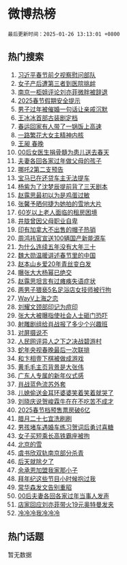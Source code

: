 # 微博热榜

`最后更新时间：2025-01-26 13:13:01 +0800`

## 热门搜索

1. [习近平春节前夕视察慰问部队](https://m.weibo.cn/search?containerid=100103type%3D1%26t%3D10%26q%3D%23%E4%B9%A0%E8%BF%91%E5%B9%B3%E6%98%A5%E8%8A%82%E5%89%8D%E5%A4%95%E8%A7%86%E5%AF%9F%E6%85%B0%E9%97%AE%E9%83%A8%E9%98%9F%23&stream_entry_id=51&isnewpage=1&extparam=seat%3D1%26cate%3D10103%26filter_type%3Drealtimehot%26stream_entry_id%3D51%26q%3D%2523%25E4%25B9%25A0%25E8%25BF%2591%25E5%25B9%25B3%25E6%2598%25A5%25E8%258A%2582%25E5%2589%258D%25E5%25A4%2595%25E8%25A7%2586%25E5%25AF%259F%25E6%2585%25B0%25E9%2597%25AE%25E9%2583%25A8%25E9%2598%259F%2523%26dgr%3D0%26pos%3D0%26c_type%3D51%26display_time%3D1737868380%26pre_seqid%3D17378683800340111146358)
1. [女子产后遭第三者到医院挑衅](https://m.weibo.cn/search?containerid=100103type%3D1%26t%3D10%26q%3D%23%E5%A5%B3%E5%AD%90%E4%BA%A7%E5%90%8E%E9%81%AD%E7%AC%AC%E4%B8%89%E8%80%85%E5%88%B0%E5%8C%BB%E9%99%A2%E6%8C%91%E8%A1%85%23&stream_entry_id=31&isnewpage=1&extparam=seat%3D1%26band_rank%3D1%26filter_type%3Drealtimehot%26q%3D%2523%25E5%25A5%25B3%25E5%25AD%2590%25E4%25BA%25A7%25E5%2590%258E%25E9%2581%25AD%25E7%25AC%25AC%25E4%25B8%2589%25E8%2580%2585%25E5%2588%25B0%25E5%258C%25BB%25E9%2599%25A2%25E6%258C%2591%25E8%25A1%2585%2523%26c_type%3D31%26pos%3D0%26cate%3D5001%26flag%3D1%26stream_entry_id%3D31%26dgr%3D0%26realpos%3D1%26lcate%3D5001%26display_time%3D1737868380%26pre_seqid%3D17378683800340111146358)
1. [南京一柜姐评论刘亦菲微胖被辞退](https://m.weibo.cn/search?containerid=100103type%3D1%26t%3D10%26q%3D%23%E5%8D%97%E4%BA%AC%E4%B8%80%E6%9F%9C%E5%A7%90%E8%AF%84%E8%AE%BA%E5%88%98%E4%BA%A6%E8%8F%B2%E5%BE%AE%E8%83%96%E8%A2%AB%E8%BE%9E%E9%80%80%23&stream_entry_id=31&isnewpage=1&extparam=seat%3D1%26band_rank%3D2%26filter_type%3Drealtimehot%26q%3D%2523%25E5%258D%2597%25E4%25BA%25AC%25E4%25B8%2580%25E6%259F%259C%25E5%25A7%2590%25E8%25AF%2584%25E8%25AE%25BA%25E5%2588%2598%25E4%25BA%25A6%25E8%258F%25B2%25E5%25BE%25AE%25E8%2583%2596%25E8%25A2%25AB%25E8%25BE%259E%25E9%2580%2580%2523%26c_type%3D31%26pos%3D1%26cate%3D5001%26flag%3D2%26stream_entry_id%3D31%26dgr%3D0%26realpos%3D2%26lcate%3D5001%26display_time%3D1737868380%26pre_seqid%3D17378683800340111146358)
1. [2025春节假期安全提示](https://m.weibo.cn/search?containerid=100103type%3D1%26t%3D10%26q%3D%232025%E6%98%A5%E8%8A%82%E5%81%87%E6%9C%9F%E5%AE%89%E5%85%A8%E6%8F%90%E7%A4%BA%23&stream_entry_id=31&isnewpage=1&extparam=seat%3D1%26band_rank%3D3%26filter_type%3Drealtimehot%26q%3D%25232025%25E6%2598%25A5%25E8%258A%2582%25E5%2581%2587%25E6%259C%259F%25E5%25AE%2589%25E5%2585%25A8%25E6%258F%2590%25E7%25A4%25BA%2523%26c_type%3D31%26pos%3D2%26cate%3D5001%26flag%3D0%26stream_entry_id%3D31%26dgr%3D0%26realpos%3D3%26lcate%3D5001%26display_time%3D1737868380%26pre_seqid%3D17378683800340111146358)
1. [男子过年被催婚一句话让亲戚沉默](https://m.weibo.cn/search?containerid=100103type%3D1%26t%3D10%26q%3D%23%E7%94%B7%E5%AD%90%E8%BF%87%E5%B9%B4%E8%A2%AB%E5%82%AC%E5%A9%9A%E4%B8%80%E5%8F%A5%E8%AF%9D%E8%AE%A9%E4%BA%B2%E6%88%9A%E6%B2%89%E9%BB%98%23&stream_entry_id=31&isnewpage=1&extparam=seat%3D1%26band_rank%3D4%26filter_type%3Drealtimehot%26q%3D%2523%25E7%2594%25B7%25E5%25AD%2590%25E8%25BF%2587%25E5%25B9%25B4%25E8%25A2%25AB%25E5%2582%25AC%25E5%25A9%259A%25E4%25B8%2580%25E5%258F%25A5%25E8%25AF%259D%25E8%25AE%25A9%25E4%25BA%25B2%25E6%2588%259A%25E6%25B2%2589%25E9%25BB%2598%2523%26c_type%3D31%26pos%3D3%26cate%3D5001%26flag%3D1%26stream_entry_id%3D31%26dgr%3D0%26realpos%3D4%26lcate%3D5001%26display_time%3D1737868380%26pre_seqid%3D17378683800340111146358)
1. [王冰冰首部古装剧定档](https://m.weibo.cn/search?containerid=100103type%3D1%26t%3D10%26q%3D%23%E7%8E%8B%E5%86%B0%E5%86%B0%E9%A6%96%E9%83%A8%E5%8F%A4%E8%A3%85%E5%89%A7%E5%AE%9A%E6%A1%A3%23&stream_entry_id=31&isnewpage=1&extparam=seat%3D1%26band_rank%3D5%26filter_type%3Drealtimehot%26q%3D%2523%25E7%258E%258B%25E5%2586%25B0%25E5%2586%25B0%25E9%25A6%2596%25E9%2583%25A8%25E5%258F%25A4%25E8%25A3%2585%25E5%2589%25A7%25E5%25AE%259A%25E6%25A1%25A3%2523%26c_type%3D31%26pos%3D4%26cate%3D5001%26flag%3D2%26stream_entry_id%3D31%26dgr%3D0%26realpos%3D5%26lcate%3D5001%26display_time%3D1737868380%26pre_seqid%3D17378683800340111146358)
1. [春运回家有人带了一锅饭上高速](https://m.weibo.cn/search?containerid=100103type%3D1%26t%3D10%26q%3D%23%E6%98%A5%E8%BF%90%E5%9B%9E%E5%AE%B6%E6%9C%89%E4%BA%BA%E5%B8%A6%E4%BA%86%E4%B8%80%E9%94%85%E9%A5%AD%E4%B8%8A%E9%AB%98%E9%80%9F%23&stream_entry_id=31&isnewpage=1&extparam=seat%3D1%26band_rank%3D6%26filter_type%3Drealtimehot%26q%3D%2523%25E6%2598%25A5%25E8%25BF%2590%25E5%259B%259E%25E5%25AE%25B6%25E6%259C%2589%25E4%25BA%25BA%25E5%25B8%25A6%25E4%25BA%2586%25E4%25B8%2580%25E9%2594%2585%25E9%25A5%25AD%25E4%25B8%258A%25E9%25AB%2598%25E9%2580%259F%2523%26c_type%3D31%26pos%3D5%26cate%3D5001%26flag%3D1%26stream_entry_id%3D31%26dgr%3D0%26realpos%3D6%26lcate%3D5001%26display_time%3D1737868380%26pre_seqid%3D17378683800340111146358)
1. [一路繁花大女主精神内核](https://m.weibo.cn/search?containerid=100103type%3D1%26t%3D10%26q%3D%23%E4%B8%80%E8%B7%AF%E7%B9%81%E8%8A%B1%E5%A4%A7%E5%A5%B3%E4%B8%BB%E7%B2%BE%E7%A5%9E%E5%86%85%E6%A0%B8%23&stream_entry_id=31&isnewpage=1&extparam=seat%3D1%26band_rank%3D7%26filter_type%3Drealtimehot%26q%3D%2523%25E4%25B8%2580%25E8%25B7%25AF%25E7%25B9%2581%25E8%258A%25B1%25E5%25A4%25A7%25E5%25A5%25B3%25E4%25B8%25BB%25E7%25B2%25BE%25E7%25A5%259E%25E5%2586%2585%25E6%25A0%25B8%2523%26c_type%3D31%26pos%3D6%26adid%3D274708%26cate%3D5001%26stream_entry_id%3D31%26dgr%3D0%26is_ad_pos%3D1%26lcate%3D5001%26display_time%3D1737868380%26pre_seqid%3D17378683800340111146358)
1. [王昶 春晚](https://m.weibo.cn/search?containerid=100103type%3D1%26t%3D10%26q%3D%E7%8E%8B%E6%98%B6+%E6%98%A5%E6%99%9A&stream_entry_id=31&isnewpage=1&extparam=seat%3D1%26band_rank%3D7%26filter_type%3Drealtimehot%26q%3D%25E7%258E%258B%25E6%2598%25B6%2520%25E6%2598%25A5%25E6%2599%259A%26c_type%3D31%26pos%3D7%26cate%3D5001%26flag%3D0%26stream_entry_id%3D31%26dgr%3D0%26realpos%3D7%26lcate%3D5001%26display_time%3D1737868380%26pre_seqid%3D17378683800340111146358)
1. [00后女医生捐骨髓为患儿送去春天](https://m.weibo.cn/search?containerid=100103type%3D1%26t%3D10%26q%3D%2300%E5%90%8E%E5%A5%B3%E5%8C%BB%E7%94%9F%E6%8D%90%E9%AA%A8%E9%AB%93%E4%B8%BA%E6%82%A3%E5%84%BF%E9%80%81%E5%8E%BB%E6%98%A5%E5%A4%A9%23&stream_entry_id=31&isnewpage=1&extparam=seat%3D1%26band_rank%3D8%26filter_type%3Drealtimehot%26q%3D%252300%25E5%2590%258E%25E5%25A5%25B3%25E5%258C%25BB%25E7%2594%259F%25E6%258D%2590%25E9%25AA%25A8%25E9%25AB%2593%25E4%25B8%25BA%25E6%2582%25A3%25E5%2584%25BF%25E9%2580%2581%25E5%258E%25BB%25E6%2598%25A5%25E5%25A4%25A9%2523%26c_type%3D31%26pos%3D8%26cate%3D5001%26flag%3D32768%26stream_entry_id%3D31%26dgr%3D0%26realpos%3D8%26lcate%3D5001%26display_time%3D1737868380%26pre_seqid%3D17378683800340111146358)
1. [夫妻各回各家过年做父母的孩子](https://m.weibo.cn/search?containerid=100103type%3D1%26t%3D10%26q%3D%23%E5%A4%AB%E5%A6%BB%E5%90%84%E5%9B%9E%E5%90%84%E5%AE%B6%E8%BF%87%E5%B9%B4%E5%81%9A%E7%88%B6%E6%AF%8D%E7%9A%84%E5%AD%A9%E5%AD%90%23&stream_entry_id=31&isnewpage=1&extparam=seat%3D1%26band_rank%3D9%26filter_type%3Drealtimehot%26q%3D%2523%25E5%25A4%25AB%25E5%25A6%25BB%25E5%2590%2584%25E5%259B%259E%25E5%2590%2584%25E5%25AE%25B6%25E8%25BF%2587%25E5%25B9%25B4%25E5%2581%259A%25E7%2588%25B6%25E6%25AF%258D%25E7%259A%2584%25E5%25AD%25A9%25E5%25AD%2590%2523%26c_type%3D31%26pos%3D9%26cate%3D5001%26flag%3D0%26stream_entry_id%3D31%26dgr%3D0%26realpos%3D9%26lcate%3D5001%26display_time%3D1737868380%26pre_seqid%3D17378683800340111146358)
1. [哪吒2第二支预告](https://m.weibo.cn/search?containerid=100103type%3D1%26t%3D10%26q%3D%23%E5%93%AA%E5%90%922%E7%AC%AC%E4%BA%8C%E6%94%AF%E9%A2%84%E5%91%8A%23&stream_entry_id=31&isnewpage=1&extparam=seat%3D1%26band_rank%3D10%26filter_type%3Drealtimehot%26q%3D%2523%25E5%2593%25AA%25E5%2590%25922%25E7%25AC%25AC%25E4%25BA%258C%25E6%2594%25AF%25E9%25A2%2584%25E5%2591%258A%2523%26c_type%3D31%26pos%3D10%26cate%3D5001%26flag%3D0%26stream_entry_id%3D31%26dgr%3D0%26realpos%3D10%26lcate%3D5001%26display_time%3D1737868380%26pre_seqid%3D17378683800340111146358)
1. [宝马已在还贷车主无法提车](https://m.weibo.cn/search?containerid=100103type%3D1%26t%3D10%26q%3D%23%E5%AE%9D%E9%A9%AC%E5%B7%B2%E5%9C%A8%E8%BF%98%E8%B4%B7%E8%BD%A6%E4%B8%BB%E6%97%A0%E6%B3%95%E6%8F%90%E8%BD%A6%23&stream_entry_id=31&isnewpage=1&extparam=seat%3D1%26band_rank%3D11%26filter_type%3Drealtimehot%26q%3D%2523%25E5%25AE%259D%25E9%25A9%25AC%25E5%25B7%25B2%25E5%259C%25A8%25E8%25BF%2598%25E8%25B4%25B7%25E8%25BD%25A6%25E4%25B8%25BB%25E6%2597%25A0%25E6%25B3%2595%25E6%258F%2590%25E8%25BD%25A6%2523%26c_type%3D31%26pos%3D11%26cate%3D5001%26flag%3D1%26stream_entry_id%3D31%26dgr%3D0%26realpos%3D11%26lcate%3D5001%26display_time%3D1737868380%26pre_seqid%3D17378683800340111146358)
1. [杨紫为了沈梦辰提前背了三天剧本](https://m.weibo.cn/search?containerid=100103type%3D1%26t%3D10%26q%3D%23%E6%9D%A8%E7%B4%AB%E4%B8%BA%E4%BA%86%E6%B2%88%E6%A2%A6%E8%BE%B0%E6%8F%90%E5%89%8D%E8%83%8C%E4%BA%86%E4%B8%89%E5%A4%A9%E5%89%A7%E6%9C%AC%23&stream_entry_id=31&isnewpage=1&extparam=seat%3D1%26band_rank%3D12%26filter_type%3Drealtimehot%26q%3D%2523%25E6%259D%25A8%25E7%25B4%25AB%25E4%25B8%25BA%25E4%25BA%2586%25E6%25B2%2588%25E6%25A2%25A6%25E8%25BE%25B0%25E6%258F%2590%25E5%2589%258D%25E8%2583%258C%25E4%25BA%2586%25E4%25B8%2589%25E5%25A4%25A9%25E5%2589%25A7%25E6%259C%25AC%2523%26c_type%3D31%26pos%3D12%26cate%3D5001%26flag%3D1%26stream_entry_id%3D31%26dgr%3D0%26realpos%3D12%26lcate%3D5001%26display_time%3D1737868380%26pre_seqid%3D17378683800340111146358)
1. [赵露思最初以为是鸡蛋过敏](https://m.weibo.cn/search?containerid=100103type%3D1%26t%3D10%26q%3D%23%E8%B5%B5%E9%9C%B2%E6%80%9D%E6%9C%80%E5%88%9D%E4%BB%A5%E4%B8%BA%E6%98%AF%E9%B8%A1%E8%9B%8B%E8%BF%87%E6%95%8F%23&stream_entry_id=31&isnewpage=1&extparam=seat%3D1%26band_rank%3D13%26filter_type%3Drealtimehot%26q%3D%2523%25E8%25B5%25B5%25E9%259C%25B2%25E6%2580%259D%25E6%259C%2580%25E5%2588%259D%25E4%25BB%25A5%25E4%25B8%25BA%25E6%2598%25AF%25E9%25B8%25A1%25E8%259B%258B%25E8%25BF%2587%25E6%2595%258F%2523%26c_type%3D31%26pos%3D13%26cate%3D5001%26flag%3D1%26stream_entry_id%3D31%26dgr%3D0%26realpos%3D13%26lcate%3D5001%26display_time%3D1737868380%26pre_seqid%3D17378683800340111146358)
1. [张馨予晒何捷为她拍的雪地大片](https://m.weibo.cn/search?containerid=100103type%3D1%26t%3D10%26q%3D%23%E5%BC%A0%E9%A6%A8%E4%BA%88%E6%99%92%E4%BD%95%E6%8D%B7%E4%B8%BA%E5%A5%B9%E6%8B%8D%E7%9A%84%E9%9B%AA%E5%9C%B0%E5%A4%A7%E7%89%87%23&stream_entry_id=31&isnewpage=1&extparam=seat%3D1%26band_rank%3D14%26filter_type%3Drealtimehot%26q%3D%2523%25E5%25BC%25A0%25E9%25A6%25A8%25E4%25BA%2588%25E6%2599%2592%25E4%25BD%2595%25E6%258D%25B7%25E4%25B8%25BA%25E5%25A5%25B9%25E6%258B%258D%25E7%259A%2584%25E9%259B%25AA%25E5%259C%25B0%25E5%25A4%25A7%25E7%2589%2587%2523%26c_type%3D31%26pos%3D14%26cate%3D5001%26flag%3D0%26stream_entry_id%3D31%26dgr%3D0%26realpos%3D14%26lcate%3D5001%26display_time%3D1737868380%26pre_seqid%3D17378683800340111146358)
1. [60岁以上老人面临的租房困境](https://m.weibo.cn/search?containerid=100103type%3D1%26t%3D10%26q%3D%2360%E5%B2%81%E4%BB%A5%E4%B8%8A%E8%80%81%E4%BA%BA%E9%9D%A2%E4%B8%B4%E7%9A%84%E7%A7%9F%E6%88%BF%E5%9B%B0%E5%A2%83%23&stream_entry_id=31&isnewpage=1&extparam=seat%3D1%26band_rank%3D15%26filter_type%3Drealtimehot%26q%3D%252360%25E5%25B2%2581%25E4%25BB%25A5%25E4%25B8%258A%25E8%2580%2581%25E4%25BA%25BA%25E9%259D%25A2%25E4%25B8%25B4%25E7%259A%2584%25E7%25A7%259F%25E6%2588%25BF%25E5%259B%25B0%25E5%25A2%2583%2523%26c_type%3D31%26pos%3D15%26cate%3D5001%26flag%3D1%26stream_entry_id%3D31%26dgr%3D0%26realpos%3D15%26lcate%3D5001%26display_time%3D1737868380%26pre_seqid%3D17378683800340111146358)
1. [井胧曾因父母职业自卑](https://m.weibo.cn/search?containerid=100103type%3D1%26t%3D10%26q%3D%E4%BA%95%E8%83%A7%E6%9B%BE%E5%9B%A0%E7%88%B6%E6%AF%8D%E8%81%8C%E4%B8%9A%E8%87%AA%E5%8D%91&stream_entry_id=31&isnewpage=1&extparam=seat%3D1%26band_rank%3D16%26filter_type%3Drealtimehot%26q%3D%25E4%25BA%2595%25E8%2583%25A7%25E6%259B%25BE%25E5%259B%25A0%25E7%2588%25B6%25E6%25AF%258D%25E8%2581%258C%25E4%25B8%259A%25E8%2587%25AA%25E5%258D%2591%26c_type%3D31%26pos%3D16%26cate%3D5001%26flag%3D0%26stream_entry_id%3D31%26dgr%3D0%26realpos%3D16%26lcate%3D5001%26display_time%3D1737868380%26pre_seqid%3D17378683800340111146358)
1. [印有加拿大不出售的帽子热销](https://m.weibo.cn/search?containerid=100103type%3D1%26t%3D10%26q%3D%23%E5%8D%B0%E6%9C%89%E5%8A%A0%E6%8B%BF%E5%A4%A7%E4%B8%8D%E5%87%BA%E5%94%AE%E7%9A%84%E5%B8%BD%E5%AD%90%E7%83%AD%E9%94%80%23&stream_entry_id=31&isnewpage=1&extparam=seat%3D1%26band_rank%3D17%26filter_type%3Drealtimehot%26q%3D%2523%25E5%258D%25B0%25E6%259C%2589%25E5%258A%25A0%25E6%258B%25BF%25E5%25A4%25A7%25E4%25B8%258D%25E5%2587%25BA%25E5%2594%25AE%25E7%259A%2584%25E5%25B8%25BD%25E5%25AD%2590%25E7%2583%25AD%25E9%2594%2580%2523%26c_type%3D31%26pos%3D17%26cate%3D5001%26flag%3D0%26stream_entry_id%3D31%26dgr%3D0%26realpos%3D17%26lcate%3D5001%26display_time%3D1737868380%26pre_seqid%3D17378683800340111146358)
1. [周鸿祎官宣送100辆国产新能源车](https://m.weibo.cn/search?containerid=100103type%3D1%26t%3D10%26q%3D%23%E5%91%A8%E9%B8%BF%E7%A5%8E%E5%AE%98%E5%AE%A3%E9%80%81100%E8%BE%86%E5%9B%BD%E4%BA%A7%E6%96%B0%E8%83%BD%E6%BA%90%E8%BD%A6%23&stream_entry_id=31&isnewpage=1&extparam=seat%3D1%26band_rank%3D18%26filter_type%3Drealtimehot%26q%3D%2523%25E5%2591%25A8%25E9%25B8%25BF%25E7%25A5%258E%25E5%25AE%2598%25E5%25AE%25A3%25E9%2580%2581100%25E8%25BE%2586%25E5%259B%25BD%25E4%25BA%25A7%25E6%2596%25B0%25E8%2583%25BD%25E6%25BA%2590%25E8%25BD%25A6%2523%26c_type%3D31%26pos%3D18%26cate%3D5001%26flag%3D1%26stream_entry_id%3D31%26dgr%3D0%26realpos%3D18%26lcate%3D5001%26display_time%3D1737868380%26pre_seqid%3D17378683800340111146358)
1. [为什么连续五年没有大年三十](https://m.weibo.cn/search?containerid=100103type%3D1%26t%3D10%26q%3D%23%E4%B8%BA%E4%BB%80%E4%B9%88%E8%BF%9E%E7%BB%AD%E4%BA%94%E5%B9%B4%E6%B2%A1%E6%9C%89%E5%A4%A7%E5%B9%B4%E4%B8%89%E5%8D%81%23&stream_entry_id=31&isnewpage=1&extparam=seat%3D1%26band_rank%3D19%26filter_type%3Drealtimehot%26q%3D%2523%25E4%25B8%25BA%25E4%25BB%2580%25E4%25B9%2588%25E8%25BF%259E%25E7%25BB%25AD%25E4%25BA%2594%25E5%25B9%25B4%25E6%25B2%25A1%25E6%259C%2589%25E5%25A4%25A7%25E5%25B9%25B4%25E4%25B8%2589%25E5%258D%2581%2523%26c_type%3D31%26pos%3D19%26cate%3D5001%26flag%3D0%26stream_entry_id%3D31%26dgr%3D0%26realpos%3D19%26lcate%3D5001%26display_time%3D1737868380%26pre_seqid%3D17378683800340111146358)
1. [魏大勋温暖讲述春节里的中国](https://m.weibo.cn/search?containerid=100103type%3D1%26t%3D10%26q%3D%23%E9%AD%8F%E5%A4%A7%E5%8B%8B%E6%B8%A9%E6%9A%96%E8%AE%B2%E8%BF%B0%E6%98%A5%E8%8A%82%E9%87%8C%E7%9A%84%E4%B8%AD%E5%9B%BD%23&stream_entry_id=31&isnewpage=1&extparam=seat%3D1%26band_rank%3D20%26filter_type%3Drealtimehot%26q%3D%2523%25E9%25AD%258F%25E5%25A4%25A7%25E5%258B%258B%25E6%25B8%25A9%25E6%259A%2596%25E8%25AE%25B2%25E8%25BF%25B0%25E6%2598%25A5%25E8%258A%2582%25E9%2587%258C%25E7%259A%2584%25E4%25B8%25AD%25E5%259B%25BD%2523%26c_type%3D31%26pos%3D20%26cate%3D5001%26flag%3D1%26stream_entry_id%3D31%26dgr%3D0%26realpos%3D20%26lcate%3D5001%26display_time%3D1737868380%26pre_seqid%3D17378683800340111146358)
1. [赵本山乡爱20年青丝变白发](https://m.weibo.cn/search?containerid=100103type%3D1%26t%3D10%26q%3D%E8%B5%B5%E6%9C%AC%E5%B1%B1%E4%B9%A1%E7%88%B120%E5%B9%B4%E9%9D%92%E4%B8%9D%E5%8F%98%E7%99%BD%E5%8F%91&stream_entry_id=31&isnewpage=1&extparam=seat%3D1%26band_rank%3D21%26filter_type%3Drealtimehot%26q%3D%25E8%25B5%25B5%25E6%259C%25AC%25E5%25B1%25B1%25E4%25B9%25A1%25E7%2588%25B120%25E5%25B9%25B4%25E9%259D%2592%25E4%25B8%259D%25E5%258F%2598%25E7%2599%25BD%25E5%258F%2591%26c_type%3D31%26pos%3D21%26cate%3D5001%26flag%3D1%26stream_entry_id%3D31%26dgr%3D0%26realpos%3D21%26lcate%3D5001%26display_time%3D1737868380%26pre_seqid%3D17378683800340111146358)
1. [曝张大大杨幂已绝交](https://m.weibo.cn/search?containerid=100103type%3D1%26t%3D10%26q%3D%23%E6%9B%9D%E5%BC%A0%E5%A4%A7%E5%A4%A7%E6%9D%A8%E5%B9%82%E5%B7%B2%E7%BB%9D%E4%BA%A4%23&stream_entry_id=31&isnewpage=1&extparam=seat%3D1%26band_rank%3D22%26filter_type%3Drealtimehot%26q%3D%2523%25E6%259B%259D%25E5%25BC%25A0%25E5%25A4%25A7%25E5%25A4%25A7%25E6%259D%25A8%25E5%25B9%2582%25E5%25B7%25B2%25E7%25BB%259D%25E4%25BA%25A4%2523%26c_type%3D31%26pos%3D22%26cate%3D5001%26flag%3D2%26stream_entry_id%3D31%26dgr%3D0%26realpos%3D22%26lcate%3D5001%26display_time%3D1737868380%26pre_seqid%3D17378683800340111146358)
1. [赵露思坦言有过瘫痪失语症状](https://m.weibo.cn/search?containerid=100103type%3D1%26t%3D10%26q%3D%23%E8%B5%B5%E9%9C%B2%E6%80%9D%E5%9D%A6%E8%A8%80%E6%9C%89%E8%BF%87%E7%98%AB%E7%97%AA%E5%A4%B1%E8%AF%AD%E7%97%87%E7%8A%B6%23&stream_entry_id=31&isnewpage=1&extparam=seat%3D1%26band_rank%3D23%26filter_type%3Drealtimehot%26q%3D%2523%25E8%25B5%25B5%25E9%259C%25B2%25E6%2580%259D%25E5%259D%25A6%25E8%25A8%2580%25E6%259C%2589%25E8%25BF%2587%25E7%2598%25AB%25E7%2597%25AA%25E5%25A4%25B1%25E8%25AF%25AD%25E7%2597%2587%25E7%258A%25B6%2523%26c_type%3D31%26pos%3D23%26cate%3D5001%26flag%3D0%26stream_entry_id%3D31%26dgr%3D0%26realpos%3D23%26lcate%3D5001%26display_time%3D1737868380%26pre_seqid%3D17378683800340111146358)
1. [两男子猥亵5名足浴店女技师被行拘](https://m.weibo.cn/search?containerid=100103type%3D1%26t%3D10%26q%3D%23%E4%B8%A4%E7%94%B7%E5%AD%90%E7%8C%A5%E4%BA%B55%E5%90%8D%E8%B6%B3%E6%B5%B4%E5%BA%97%E5%A5%B3%E6%8A%80%E5%B8%88%E8%A2%AB%E8%A1%8C%E6%8B%98%23&stream_entry_id=31&isnewpage=1&extparam=seat%3D1%26band_rank%3D24%26filter_type%3Drealtimehot%26q%3D%2523%25E4%25B8%25A4%25E7%2594%25B7%25E5%25AD%2590%25E7%258C%25A5%25E4%25BA%25B55%25E5%2590%258D%25E8%25B6%25B3%25E6%25B5%25B4%25E5%25BA%2597%25E5%25A5%25B3%25E6%258A%2580%25E5%25B8%2588%25E8%25A2%25AB%25E8%25A1%258C%25E6%258B%2598%2523%26c_type%3D31%26pos%3D24%26cate%3D5001%26flag%3D0%26stream_entry_id%3D31%26dgr%3D0%26realpos%3D24%26lcate%3D5001%26display_time%3D1737868380%26pre_seqid%3D17378683800340111146358)
1. [WayV上海之恋](https://m.weibo.cn/search?containerid=100103type%3D1%26t%3D10%26q%3D%23WayV%E4%B8%8A%E6%B5%B7%E4%B9%8B%E6%81%8B%23&stream_entry_id=31&isnewpage=1&extparam=seat%3D1%26band_rank%3D25%26filter_type%3Drealtimehot%26q%3D%2523WayV%25E4%25B8%258A%25E6%25B5%25B7%25E4%25B9%258B%25E6%2581%258B%2523%26c_type%3D31%26pos%3D25%26cate%3D5001%26flag%3D1%26stream_entry_id%3D31%26dgr%3D0%26realpos%3D25%26lcate%3D5001%26display_time%3D1737868380%26pre_seqid%3D17378683800340111146358)
1. [刘耀文颈部印记为痘印](https://m.weibo.cn/search?containerid=100103type%3D1%26t%3D10%26q%3D%23%E5%88%98%E8%80%80%E6%96%87%E9%A2%88%E9%83%A8%E5%8D%B0%E8%AE%B0%E4%B8%BA%E7%97%98%E5%8D%B0%23&stream_entry_id=31&isnewpage=1&extparam=seat%3D1%26band_rank%3D26%26filter_type%3Drealtimehot%26q%3D%2523%25E5%2588%2598%25E8%2580%2580%25E6%2596%2587%25E9%25A2%2588%25E9%2583%25A8%25E5%258D%25B0%25E8%25AE%25B0%25E4%25B8%25BA%25E7%2597%2598%25E5%258D%25B0%2523%26c_type%3D31%26pos%3D26%26cate%3D5001%26flag%3D0%26stream_entry_id%3D31%26dgr%3D0%26realpos%3D26%26lcate%3D5001%26display_time%3D1737868380%26pre_seqid%3D17378683800340111146358)
1. [张大大被曝指使社会人士砸门恐吓](https://m.weibo.cn/search?containerid=100103type%3D1%26t%3D10%26q%3D%23%E5%BC%A0%E5%A4%A7%E5%A4%A7%E8%A2%AB%E6%9B%9D%E6%8C%87%E4%BD%BF%E7%A4%BE%E4%BC%9A%E4%BA%BA%E5%A3%AB%E7%A0%B8%E9%97%A8%E6%81%90%E5%90%93%23&stream_entry_id=31&isnewpage=1&extparam=seat%3D1%26band_rank%3D27%26filter_type%3Drealtimehot%26q%3D%2523%25E5%25BC%25A0%25E5%25A4%25A7%25E5%25A4%25A7%25E8%25A2%25AB%25E6%259B%259D%25E6%258C%2587%25E4%25BD%25BF%25E7%25A4%25BE%25E4%25BC%259A%25E4%25BA%25BA%25E5%25A3%25AB%25E7%25A0%25B8%25E9%2597%25A8%25E6%2581%2590%25E5%2590%2593%2523%26c_type%3D31%26pos%3D27%26cate%3D5001%26flag%3D0%26stream_entry_id%3D31%26dgr%3D0%26realpos%3D27%26lcate%3D5001%26display_time%3D1737868380%26pre_seqid%3D17378683800340111146358)
1. [射雕剧组给肖战报了多少个兴趣班](https://m.weibo.cn/search?containerid=100103type%3D1%26t%3D10%26q%3D%23%E5%B0%84%E9%9B%95%E5%89%A7%E7%BB%84%E7%BB%99%E8%82%96%E6%88%98%E6%8A%A5%E4%BA%86%E5%A4%9A%E5%B0%91%E4%B8%AA%E5%85%B4%E8%B6%A3%E7%8F%AD%23&stream_entry_id=31&isnewpage=1&extparam=seat%3D1%26band_rank%3D28%26filter_type%3Drealtimehot%26q%3D%2523%25E5%25B0%2584%25E9%259B%2595%25E5%2589%25A7%25E7%25BB%2584%25E7%25BB%2599%25E8%2582%2596%25E6%2588%2598%25E6%258A%25A5%25E4%25BA%2586%25E5%25A4%259A%25E5%25B0%2591%25E4%25B8%25AA%25E5%2585%25B4%25E8%25B6%25A3%25E7%258F%25AD%2523%26c_type%3D31%26pos%3D28%26cate%3D5001%26flag%3D1%26stream_entry_id%3D31%26dgr%3D0%26realpos%3D28%26lcate%3D5001%26display_time%3D1737868380%26pre_seqid%3D17378683800340111146358)
1. [对屏摄说不](https://m.weibo.cn/search?containerid=100103type%3D1%26t%3D10%26q%3D%23%E5%AF%B9%E5%B1%8F%E6%91%84%E8%AF%B4%E4%B8%8D%23&stream_entry_id=31&isnewpage=1&extparam=seat%3D1%26band_rank%3D29%26filter_type%3Drealtimehot%26q%3D%2523%25E5%25AF%25B9%25E5%25B1%258F%25E6%2591%2584%25E8%25AF%25B4%25E4%25B8%258D%2523%26c_type%3D31%26pos%3D29%26cate%3D5001%26flag%3D1%26stream_entry_id%3D31%26dgr%3D0%26realpos%3D29%26lcate%3D5001%26display_time%3D1737868380%26pre_seqid%3D17378683800340111146358)
1. [人民网评异人之下之决战碧游村](https://m.weibo.cn/search?containerid=100103type%3D1%26t%3D10%26q%3D%23%E4%BA%BA%E6%B0%91%E7%BD%91%E8%AF%84%E5%BC%82%E4%BA%BA%E4%B9%8B%E4%B8%8B%E4%B9%8B%E5%86%B3%E6%88%98%E7%A2%A7%E6%B8%B8%E6%9D%91%23&stream_entry_id=31&isnewpage=1&extparam=seat%3D1%26band_rank%3D30%26filter_type%3Drealtimehot%26q%3D%2523%25E4%25BA%25BA%25E6%25B0%2591%25E7%25BD%2591%25E8%25AF%2584%25E5%25BC%2582%25E4%25BA%25BA%25E4%25B9%258B%25E4%25B8%258B%25E4%25B9%258B%25E5%2586%25B3%25E6%2588%2598%25E7%25A2%25A7%25E6%25B8%25B8%25E6%259D%2591%2523%26c_type%3D31%26pos%3D30%26cate%3D5001%26flag%3D1%26stream_entry_id%3D31%26dgr%3D0%26realpos%3D30%26lcate%3D5001%26display_time%3D1737868380%26pre_seqid%3D17378683800340111146358)
1. [蛇年央视春晚最后一次联排](https://m.weibo.cn/search?containerid=100103type%3D1%26t%3D10%26q%3D%23%E8%9B%87%E5%B9%B4%E5%A4%AE%E8%A7%86%E6%98%A5%E6%99%9A%E6%9C%80%E5%90%8E%E4%B8%80%E6%AC%A1%E8%81%94%E6%8E%92%23&stream_entry_id=31&isnewpage=1&extparam=seat%3D1%26band_rank%3D31%26filter_type%3Drealtimehot%26q%3D%2523%25E8%259B%2587%25E5%25B9%25B4%25E5%25A4%25AE%25E8%25A7%2586%25E6%2598%25A5%25E6%2599%259A%25E6%259C%2580%25E5%2590%258E%25E4%25B8%2580%25E6%25AC%25A1%25E8%2581%2594%25E6%258E%2592%2523%26c_type%3D31%26pos%3D31%26cate%3D5001%26flag%3D1%26stream_entry_id%3D31%26dgr%3D0%26realpos%3D31%26lcate%3D5001%26display_time%3D1737868380%26pre_seqid%3D17378683800340111146358)
1. [和卞相壹下棋被做成游戏](https://m.weibo.cn/search?containerid=100103type%3D1%26t%3D10%26q%3D%23%E5%92%8C%E5%8D%9E%E7%9B%B8%E5%A3%B9%E4%B8%8B%E6%A3%8B%E8%A2%AB%E5%81%9A%E6%88%90%E6%B8%B8%E6%88%8F%23&stream_entry_id=31&isnewpage=1&extparam=seat%3D1%26band_rank%3D32%26filter_type%3Drealtimehot%26q%3D%2523%25E5%2592%258C%25E5%258D%259E%25E7%259B%25B8%25E5%25A3%25B9%25E4%25B8%258B%25E6%25A3%258B%25E8%25A2%25AB%25E5%2581%259A%25E6%2588%2590%25E6%25B8%25B8%25E6%2588%258F%2523%26c_type%3D31%26pos%3D32%26cate%3D5001%26flag%3D1%26stream_entry_id%3D31%26dgr%3D0%26realpos%3D32%26lcate%3D5001%26display_time%3D1737868380%26pre_seqid%3D17378683800340111146358)
1. [黄毛毛主页背景是大张伟](https://m.weibo.cn/search?containerid=100103type%3D1%26t%3D10%26q%3D%23%E9%BB%84%E6%AF%9B%E6%AF%9B%E4%B8%BB%E9%A1%B5%E8%83%8C%E6%99%AF%E6%98%AF%E5%A4%A7%E5%BC%A0%E4%BC%9F%23&stream_entry_id=31&isnewpage=1&extparam=seat%3D1%26band_rank%3D33%26filter_type%3Drealtimehot%26q%3D%2523%25E9%25BB%2584%25E6%25AF%259B%25E6%25AF%259B%25E4%25B8%25BB%25E9%25A1%25B5%25E8%2583%258C%25E6%2599%25AF%25E6%2598%25AF%25E5%25A4%25A7%25E5%25BC%25A0%25E4%25BC%259F%2523%26c_type%3D31%26pos%3D33%26cate%3D5001%26flag%3D1%26stream_entry_id%3D31%26dgr%3D0%26realpos%3D33%26lcate%3D5001%26display_time%3D1737868380%26pre_seqid%3D17378683800340111146358)
1. [广东人专属的新年仪式感](https://m.weibo.cn/search?containerid=100103type%3D1%26t%3D10%26q%3D%23%E5%B9%BF%E4%B8%9C%E4%BA%BA%E4%B8%93%E5%B1%9E%E7%9A%84%E6%96%B0%E5%B9%B4%E4%BB%AA%E5%BC%8F%E6%84%9F%23&stream_entry_id=31&isnewpage=1&extparam=seat%3D1%26band_rank%3D34%26filter_type%3Drealtimehot%26q%3D%2523%25E5%25B9%25BF%25E4%25B8%259C%25E4%25BA%25BA%25E4%25B8%2593%25E5%25B1%259E%25E7%259A%2584%25E6%2596%25B0%25E5%25B9%25B4%25E4%25BB%25AA%25E5%25BC%258F%25E6%2584%259F%2523%26c_type%3D31%26pos%3D34%26cate%3D5001%26flag%3D1%26stream_entry_id%3D31%26dgr%3D0%26realpos%3D34%26lcate%3D5001%26display_time%3D1737868380%26pre_seqid%3D17378683800340111146358)
1. [肖战蓝色流苏外套](https://m.weibo.cn/search?containerid=100103type%3D1%26t%3D10%26q%3D%23%E8%82%96%E6%88%98%E8%93%9D%E8%89%B2%E6%B5%81%E8%8B%8F%E5%A4%96%E5%A5%97%23&stream_entry_id=31&isnewpage=1&extparam=seat%3D1%26band_rank%3D35%26filter_type%3Drealtimehot%26q%3D%2523%25E8%2582%2596%25E6%2588%2598%25E8%2593%259D%25E8%2589%25B2%25E6%25B5%2581%25E8%258B%258F%25E5%25A4%2596%25E5%25A5%2597%2523%26c_type%3D31%26pos%3D35%26cate%3D5001%26flag%3D1%26stream_entry_id%3D31%26dgr%3D0%26realpos%3D35%26lcate%3D5001%26display_time%3D1737868380%26pre_seqid%3D17378683800340111146358)
1. [儿媳偷送金耳环婆婆笑着笑着就哭了](https://m.weibo.cn/search?containerid=100103type%3D1%26t%3D10%26q%3D%23%E5%84%BF%E5%AA%B3%E5%81%B7%E9%80%81%E9%87%91%E8%80%B3%E7%8E%AF%E5%A9%86%E5%A9%86%E7%AC%91%E7%9D%80%E7%AC%91%E7%9D%80%E5%B0%B1%E5%93%AD%E4%BA%86%23&stream_entry_id=31&isnewpage=1&extparam=seat%3D1%26band_rank%3D36%26filter_type%3Drealtimehot%26q%3D%2523%25E5%2584%25BF%25E5%25AA%25B3%25E5%2581%25B7%25E9%2580%2581%25E9%2587%2591%25E8%2580%25B3%25E7%258E%25AF%25E5%25A9%2586%25E5%25A9%2586%25E7%25AC%2591%25E7%259D%2580%25E7%25AC%2591%25E7%259D%2580%25E5%25B0%25B1%25E5%2593%25AD%25E4%25BA%2586%2523%26c_type%3D31%26pos%3D36%26cate%3D5001%26flag%3D0%26stream_entry_id%3D31%26dgr%3D0%26realpos%3D36%26lcate%3D5001%26display_time%3D1737868380%26pre_seqid%3D17378683800340111146358)
1. [刘晓庆说贺峻霖牛在在不吃苦不成才](https://m.weibo.cn/search?containerid=100103type%3D1%26t%3D10%26q%3D%E5%88%98%E6%99%93%E5%BA%86%E8%AF%B4%E8%B4%BA%E5%B3%BB%E9%9C%96%E7%89%9B%E5%9C%A8%E5%9C%A8%E4%B8%8D%E5%90%83%E8%8B%A6%E4%B8%8D%E6%88%90%E6%89%8D&stream_entry_id=31&isnewpage=1&extparam=seat%3D1%26band_rank%3D37%26filter_type%3Drealtimehot%26q%3D%25E5%2588%2598%25E6%2599%2593%25E5%25BA%2586%25E8%25AF%25B4%25E8%25B4%25BA%25E5%25B3%25BB%25E9%259C%2596%25E7%2589%259B%25E5%259C%25A8%25E5%259C%25A8%25E4%25B8%258D%25E5%2590%2583%25E8%258B%25A6%25E4%25B8%258D%25E6%2588%2590%25E6%2589%258D%26c_type%3D31%26pos%3D37%26cate%3D5001%26flag%3D0%26stream_entry_id%3D31%26dgr%3D0%26realpos%3D37%26lcate%3D5001%26display_time%3D1737868380%26pre_seqid%3D17378683800340111146358)
1. [2025春节档预售票房破6亿](https://m.weibo.cn/search?containerid=100103type%3D1%26t%3D10%26q%3D%232025%E6%98%A5%E8%8A%82%E6%A1%A3%E9%A2%84%E5%94%AE%E7%A5%A8%E6%88%BF%E7%A0%B46%E4%BA%BF%23&stream_entry_id=31&isnewpage=1&extparam=seat%3D1%26band_rank%3D38%26filter_type%3Drealtimehot%26q%3D%25232025%25E6%2598%25A5%25E8%258A%2582%25E6%25A1%25A3%25E9%25A2%2584%25E5%2594%25AE%25E7%25A5%25A8%25E6%2588%25BF%25E7%25A0%25B46%25E4%25BA%25BF%2523%26c_type%3D31%26pos%3D38%26cate%3D5001%26flag%3D1%26stream_entry_id%3D31%26dgr%3D0%26realpos%3D38%26lcate%3D5001%26display_time%3D1737868380%26pre_seqid%3D17378683800340111146358)
1. [腊月二十七宜洗刷刷](https://m.weibo.cn/search?containerid=100103type%3D1%26t%3D10%26q%3D%23%E8%85%8A%E6%9C%88%E4%BA%8C%E5%8D%81%E4%B8%83%E5%AE%9C%E6%B4%97%E5%88%B7%E5%88%B7%23&stream_entry_id=31&isnewpage=1&extparam=seat%3D1%26band_rank%3D39%26filter_type%3Drealtimehot%26q%3D%2523%25E8%2585%258A%25E6%259C%2588%25E4%25BA%258C%25E5%258D%2581%25E4%25B8%2583%25E5%25AE%259C%25E6%25B4%2597%25E5%2588%25B7%25E5%2588%25B7%2523%26c_type%3D31%26pos%3D39%26cate%3D5001%26flag%3D0%26stream_entry_id%3D31%26dgr%3D0%26realpos%3D39%26lcate%3D5001%26display_time%3D1737868380%26pre_seqid%3D17378683800340111146358)
1. [男孩堵车遇婚车练习贺词后勇讨喜糖](https://m.weibo.cn/search?containerid=100103type%3D1%26t%3D10%26q%3D%23%E7%94%B7%E5%AD%A9%E5%A0%B5%E8%BD%A6%E9%81%87%E5%A9%9A%E8%BD%A6%E7%BB%83%E4%B9%A0%E8%B4%BA%E8%AF%8D%E5%90%8E%E5%8B%87%E8%AE%A8%E5%96%9C%E7%B3%96%23&stream_entry_id=31&isnewpage=1&extparam=seat%3D1%26band_rank%3D40%26filter_type%3Drealtimehot%26q%3D%2523%25E7%2594%25B7%25E5%25AD%25A9%25E5%25A0%25B5%25E8%25BD%25A6%25E9%2581%2587%25E5%25A9%259A%25E8%25BD%25A6%25E7%25BB%2583%25E4%25B9%25A0%25E8%25B4%25BA%25E8%25AF%258D%25E5%2590%258E%25E5%258B%2587%25E8%25AE%25A8%25E5%2596%259C%25E7%25B3%2596%2523%26c_type%3D31%26pos%3D40%26cate%3D5001%26flag%3D1%26stream_entry_id%3D31%26dgr%3D0%26realpos%3D40%26lcate%3D5001%26display_time%3D1737868380%26pre_seqid%3D17378683800340111146358)
1. [女子买短乘长高铁霸座被拘](https://m.weibo.cn/search?containerid=100103type%3D1%26t%3D10%26q%3D%23%E5%A5%B3%E5%AD%90%E4%B9%B0%E7%9F%AD%E4%B9%98%E9%95%BF%E9%AB%98%E9%93%81%E9%9C%B8%E5%BA%A7%E8%A2%AB%E6%8B%98%23&stream_entry_id=31&isnewpage=1&extparam=seat%3D1%26band_rank%3D41%26filter_type%3Drealtimehot%26q%3D%2523%25E5%25A5%25B3%25E5%25AD%2590%25E4%25B9%25B0%25E7%259F%25AD%25E4%25B9%2598%25E9%2595%25BF%25E9%25AB%2598%25E9%2593%2581%25E9%259C%25B8%25E5%25BA%25A7%25E8%25A2%25AB%25E6%258B%2598%2523%26c_type%3D31%26pos%3D41%26cate%3D5001%26flag%3D0%26stream_entry_id%3D31%26dgr%3D0%26realpos%3D41%26lcate%3D5001%26display_time%3D1737868380%26pre_seqid%3D17378683800340111146358)
1. [北京的雪](https://m.weibo.cn/search?containerid=100103type%3D1%26t%3D10%26q%3D%23%E5%8C%97%E4%BA%AC%E7%9A%84%E9%9B%AA%23&stream_entry_id=31&isnewpage=1&extparam=seat%3D1%26band_rank%3D42%26filter_type%3Drealtimehot%26q%3D%2523%25E5%258C%2597%25E4%25BA%25AC%25E7%259A%2584%25E9%259B%25AA%2523%26c_type%3D31%26pos%3D42%26cate%3D5001%26flag%3D0%26stream_entry_id%3D31%26dgr%3D0%26realpos%3D42%26lcate%3D5001%26display_time%3D1737868380%26pre_seqid%3D17378683800340111146358)
1. [虞书欣双轨南京部分杀青](https://m.weibo.cn/search?containerid=100103type%3D1%26t%3D10%26q%3D%23%E8%99%9E%E4%B9%A6%E6%AC%A3%E5%8F%8C%E8%BD%A8%E5%8D%97%E4%BA%AC%E9%83%A8%E5%88%86%E6%9D%80%E9%9D%92%23&stream_entry_id=31&isnewpage=1&extparam=seat%3D1%26band_rank%3D43%26filter_type%3Drealtimehot%26q%3D%2523%25E8%2599%259E%25E4%25B9%25A6%25E6%25AC%25A3%25E5%258F%258C%25E8%25BD%25A8%25E5%258D%2597%25E4%25BA%25AC%25E9%2583%25A8%25E5%2588%2586%25E6%259D%2580%25E9%259D%2592%2523%26c_type%3D31%26pos%3D43%26cate%3D5001%26flag%3D1%26stream_entry_id%3D31%26dgr%3D0%26realpos%3D43%26lcate%3D5001%26display_time%3D1737868380%26pre_seqid%3D17378683800340111146358)
1. [后天就除夕了](https://m.weibo.cn/search?containerid=100103type%3D1%26t%3D10%26q%3D%23%E5%90%8E%E5%A4%A9%E5%B0%B1%E9%99%A4%E5%A4%95%E4%BA%86%23&stream_entry_id=31&isnewpage=1&extparam=seat%3D1%26band_rank%3D44%26filter_type%3Drealtimehot%26q%3D%2523%25E5%2590%258E%25E5%25A4%25A9%25E5%25B0%25B1%25E9%2599%25A4%25E5%25A4%2595%25E4%25BA%2586%2523%26c_type%3D31%26pos%3D44%26cate%3D5001%26flag%3D1%26stream_entry_id%3D31%26dgr%3D0%26realpos%3D44%26lcate%3D5001%26display_time%3D1737868380%26pre_seqid%3D17378683800340111146358)
1. [余承恩加盟我家那小子](https://m.weibo.cn/search?containerid=100103type%3D1%26t%3D10%26q%3D%E4%BD%99%E6%89%BF%E6%81%A9%E5%8A%A0%E7%9B%9F%E6%88%91%E5%AE%B6%E9%82%A3%E5%B0%8F%E5%AD%90&stream_entry_id=31&isnewpage=1&extparam=seat%3D1%26band_rank%3D45%26filter_type%3Drealtimehot%26q%3D%25E4%25BD%2599%25E6%2589%25BF%25E6%2581%25A9%25E5%258A%25A0%25E7%259B%259F%25E6%2588%2591%25E5%25AE%25B6%25E9%2582%25A3%25E5%25B0%258F%25E5%25AD%2590%26c_type%3D31%26pos%3D45%26cate%3D5001%26flag%3D1%26stream_entry_id%3D31%26dgr%3D0%26realpos%3D45%26lcate%3D5001%26display_time%3D1737868380%26pre_seqid%3D17378683800340111146358)
1. [拜年纪这些节目小时候抱过我](https://m.weibo.cn/search?containerid=100103type%3D1%26t%3D10%26q%3D%E6%8B%9C%E5%B9%B4%E7%BA%AA%E8%BF%99%E4%BA%9B%E8%8A%82%E7%9B%AE%E5%B0%8F%E6%97%B6%E5%80%99%E6%8A%B1%E8%BF%87%E6%88%91&stream_entry_id=31&isnewpage=1&extparam=seat%3D1%26band_rank%3D46%26filter_type%3Drealtimehot%26q%3D%25E6%258B%259C%25E5%25B9%25B4%25E7%25BA%25AA%25E8%25BF%2599%25E4%25BA%259B%25E8%258A%2582%25E7%259B%25AE%25E5%25B0%258F%25E6%2597%25B6%25E5%2580%2599%25E6%258A%25B1%25E8%25BF%2587%25E6%2588%2591%26c_type%3D31%26pos%3D46%26cate%3D5001%26flag%3D1%26stream_entry_id%3D31%26dgr%3D0%26realpos%3D46%26lcate%3D5001%26display_time%3D1737868380%26pre_seqid%3D17378683800340111146358)
1. [常华森发文告别重昭](https://m.weibo.cn/search?containerid=100103type%3D1%26t%3D10%26q%3D%23%E5%B8%B8%E5%8D%8E%E6%A3%AE%E5%8F%91%E6%96%87%E5%91%8A%E5%88%AB%E9%87%8D%E6%98%AD%23&stream_entry_id=31&isnewpage=1&extparam=seat%3D1%26band_rank%3D47%26filter_type%3Drealtimehot%26q%3D%2523%25E5%25B8%25B8%25E5%258D%258E%25E6%25A3%25AE%25E5%258F%2591%25E6%2596%2587%25E5%2591%258A%25E5%2588%25AB%25E9%2587%258D%25E6%2598%25AD%2523%26c_type%3D31%26pos%3D47%26cate%3D5001%26flag%3D1%26stream_entry_id%3D31%26dgr%3D0%26realpos%3D47%26lcate%3D5001%26display_time%3D1737868380%26pre_seqid%3D17378683800340111146358)
1. [00后夫妻各回各家过年当事人发声](https://m.weibo.cn/search?containerid=100103type%3D1%26t%3D10%26q%3D%2300%E5%90%8E%E5%A4%AB%E5%A6%BB%E5%90%84%E5%9B%9E%E5%90%84%E5%AE%B6%E8%BF%87%E5%B9%B4%E5%BD%93%E4%BA%8B%E4%BA%BA%E5%8F%91%E5%A3%B0%23&stream_entry_id=31&isnewpage=1&extparam=seat%3D1%26band_rank%3D48%26filter_type%3Drealtimehot%26q%3D%252300%25E5%2590%258E%25E5%25A4%25AB%25E5%25A6%25BB%25E5%2590%2584%25E5%259B%259E%25E5%2590%2584%25E5%25AE%25B6%25E8%25BF%2587%25E5%25B9%25B4%25E5%25BD%2593%25E4%25BA%258B%25E4%25BA%25BA%25E5%258F%2591%25E5%25A3%25B0%2523%26c_type%3D31%26pos%3D48%26cate%3D5001%26flag%3D1%26stream_entry_id%3D31%26dgr%3D0%26realpos%3D48%26lcate%3D5001%26display_time%3D1737868380%26pre_seqid%3D17378683800340111146358)
1. [店家回应刘亦菲带火19元奥特曼发夹](https://m.weibo.cn/search?containerid=100103type%3D1%26t%3D10%26q%3D%23%E5%BA%97%E5%AE%B6%E5%9B%9E%E5%BA%94%E5%88%98%E4%BA%A6%E8%8F%B2%E5%B8%A6%E7%81%AB19%E5%85%83%E5%A5%A5%E7%89%B9%E6%9B%BC%E5%8F%91%E5%A4%B9%23&stream_entry_id=31&isnewpage=1&extparam=seat%3D1%26band_rank%3D49%26filter_type%3Drealtimehot%26q%3D%2523%25E5%25BA%2597%25E5%25AE%25B6%25E5%259B%259E%25E5%25BA%2594%25E5%2588%2598%25E4%25BA%25A6%25E8%258F%25B2%25E5%25B8%25A6%25E7%2581%25AB19%25E5%2585%2583%25E5%25A5%25A5%25E7%2589%25B9%25E6%259B%25BC%25E5%258F%2591%25E5%25A4%25B9%2523%26c_type%3D31%26pos%3D49%26cate%3D5001%26flag%3D1%26stream_entry_id%3D31%26dgr%3D0%26realpos%3D49%26lcate%3D5001%26display_time%3D1737868380%26pre_seqid%3D17378683800340111146358)
1. [冷冷冷我冷冷冷](https://m.weibo.cn/search?containerid=100103type%3D1%26t%3D10%26q%3D%23%E5%86%B7%E5%86%B7%E5%86%B7%E6%88%91%E5%86%B7%E5%86%B7%E5%86%B7%23&stream_entry_id=31&isnewpage=1&extparam=seat%3D1%26band_rank%3D50%26filter_type%3Drealtimehot%26q%3D%2523%25E5%2586%25B7%25E5%2586%25B7%25E5%2586%25B7%25E6%2588%2591%25E5%2586%25B7%25E5%2586%25B7%25E5%2586%25B7%2523%26c_type%3D31%26pos%3D50%26cate%3D5001%26flag%3D0%26stream_entry_id%3D31%26dgr%3D0%26realpos%3D50%26lcate%3D5001%26display_time%3D1737868380%26pre_seqid%3D17378683800340111146358)

## 热门话题

暂无数据
